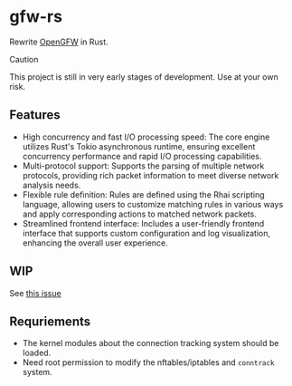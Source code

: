 # gfw-rs
Rewrite [OpenGFW](https://github.com/apernet/OpenGFW) in Rust.


> [!CAUTION]
> This project is still in very early stages of development. Use at your own risk.


## Features
* High concurrency and fast I/O processing speed: The core engine utilizes Rust's Tokio asynchronous runtime, ensuring excellent concurrency performance and rapid I/O processing capabilities.
* Multi-protocol support: Supports the parsing of multiple network protocols, providing rich packet information to meet diverse network analysis needs.
* Flexible rule definition: Rules are defined using the Rhai scripting language, allowing users to customize matching rules in various ways and apply corresponding actions to matched network packets.
* Streamlined frontend interface: Includes a user-friendly frontend interface that supports custom configuration and log visualization, enhancing the overall user experience.


## WIP
See [this issue](https://github.com/tkob-vh/net-guardian/issues/22)

##  Requriements
* The kernel modules about the connection tracking system should be loaded.
* Need root permission to modify the nftables/iptables and `conntrack` system.
